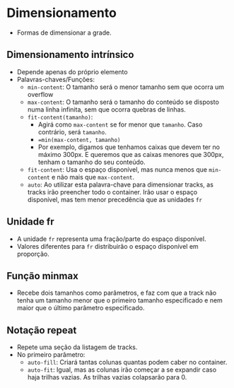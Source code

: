 # Dimensionamento

- Formas de dimensionar a grade.

## Dimensionamento intrínsico

- Depende apenas do próprio elemento
- Palavras-chaves/Funções:
  - `min-content`: O tamanho será o menor tamanho sem que ocorra um overflow
  - `max-content`: O tamanho será o tamanho do conteúdo se disposto numa linha infinita, sem que ocorra quebras de linhas.
  - `fit-content(tamanho)`:
    - Agirá como `max-content` se for menor que `tamanho`. Caso contrário, será `tamanho`.
    - `=min(max-content, tamanho)`
    - Por exemplo, digamos que tenhamos caixas que devem ter no máximo 300px. E queremos que as caixas menores que 300px, tenham o tamanho do seu conteúdo.
  - `fit-content`: Usa o espaço disponível, mas nunca menos que `min-content` e não mais que `max-content`.
  - `auto`: Ao utilizar esta palavra-chave para dimensionar tracks, as tracks irão preencher todo o container. Irão usar o espaço disponível, mas tem menor precedência que as unidades `fr`

## Unidade fr

- A unidade `fr` representa uma fração/parte do espaço disponível.
- Valores diferentes para `fr` distribuirão o espaço disponível em proporção.

## Função minmax

- Recebe dois tamanhos como parâmetros, e faz com que a track não tenha um tamanho menor que o primeiro tamanho especificado e nem maior que o último parâmetro especificado.

## Notação repeat

- Repete uma seção da listagem de tracks.
- No primeiro parâmetro:
  - `auto-fill`: Criará tantas colunas quantas podem caber no container.
  - `auto-fit`: Igual, mas as colunas irão começar a se expandir caso haja trilhas vazias. As trilhas vazias colapsarão para 0.
